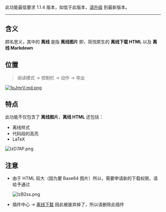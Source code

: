 此功能最低要求 1.1.4 版本，如低于此版本，[请升级](http://ksria.com/simpread/) 到最新版本。
***

含义
---

顾名思义，其中的 **离线** 是指 **离线图片** 即，简悦原生的 **离线下载 HTML** 以及 **离线 Markdown**

位置
---

> 阅读模式 → 控制栏 → 动作 → 导出

[![1pJmrV.md.png](https://s2.ax1x.com/2020/01/18/1pJmrV.png)](https://imgchr.com/i/1pJmrV)

特点
---

此功能不仅包含了 **离线图片**，**离线 HTML** 还包括：

- 离线样式
- 代码段的高亮
- LaTeX

![lzD7AP.png](https://s2.ax1x.com/2020/01/17/lzD7AP.png)


注意
---

- 由于 HTML 较大（因为要 Base64 图片）所以，需要申请新的下载权限，请给予通过

  ![lzB2ss.png](https://s2.ax1x.com/2020/01/17/lzB2ss.png)
  
- 插件中心 → [离线下载](https://simpread.ksria.cn/plugins/details/EHLtCwBy6c) 因此被废弃掉了，所以请删除此插件
